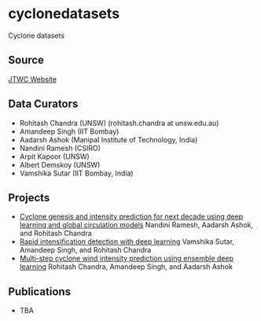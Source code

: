 # cyclonedatasets
Cyclone datasets 

## Source
[JTWC Website](https://www.metoc.navy.mil/jtwc/jtwc.html?best-tracks)


## Data Curators

* Rohitash Chandra  (UNSW) (rohitash.chandra at unsw.edu.au)
* Amandeep Singh (IIT Bombay) 
* Aadarsh Ashok (Manipal Institute of Technology, India)
* Nandini Ramesh (CSIRO)
* Arpit Kapoor (UNSW)  
* Albert Demskoy (UNSW)
* Vamshika Sutar (IIT Bombay, India)

## Projects
* [Cyclone genesis and intensity prediction for next decade using deep learning and  global circulation models](https://github.com/sydney-machine-learning/cyclonecategory_GCMs) Nandini Ramesh,  Aadarsh Ashok,   and Rohitash Chandra
* [Rapid intensification detection with deep learning](https://github.com/sydney-machine-learning/cyclone_deeplearning)   Vamshika Sutar, Amandeep Singh, and Rohitash Chandra
* [Multi-step cyclone wind intensity prediction using ensemble deep learning](https://github.com/sydney-machine-learning/cyclonewindintensity-ensembledeeplearning)    Rohitash Chandra, Amandeep Singh, and Aadarsh Ashok 

## Publications 

* TBA

